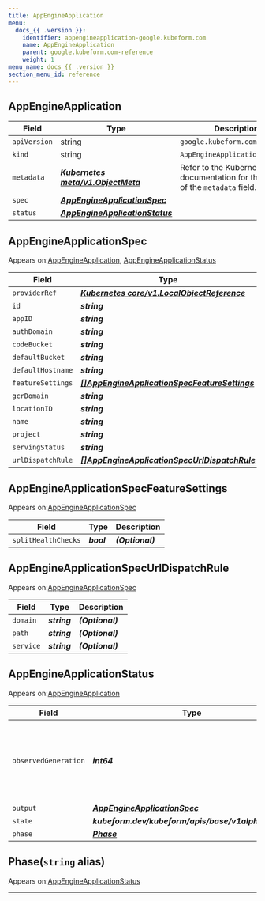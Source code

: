 ```yaml
---
title: AppEngineApplication
menu:
  docs_{{ .version }}:
    identifier: appengineapplication-google.kubeform.com
    name: AppEngineApplication
    parent: google.kubeform.com-reference
    weight: 1
menu_name: docs_{{ .version }}
section_menu_id: reference
---
```


## AppEngineApplication
| Field | Type | Description |
| ------ | ----- | ----------- |
| `apiVersion` | string | `google.kubeform.com/v1alpha1` |
|    `kind` | string | `AppEngineApplication` |
| `metadata` | ***[Kubernetes meta/v1.ObjectMeta](https://v1-18.docs.kubernetes.io/docs/reference/generated/kubernetes-api/v1.18/#objectmeta-v1-meta)***|Refer to the Kubernetes API documentation for the fields of the `metadata` field.|
| `spec` | ***[AppEngineApplicationSpec](#appengineapplicationspec)***||
| `status` | ***[AppEngineApplicationStatus](#appengineapplicationstatus)***||
## AppEngineApplicationSpec

Appears on:[AppEngineApplication](#appengineapplication), [AppEngineApplicationStatus](#appengineapplicationstatus)

| Field | Type | Description |
| ------ | ----- | ----------- |
| `providerRef` | ***[Kubernetes core/v1.LocalObjectReference](https://v1-18.docs.kubernetes.io/docs/reference/generated/kubernetes-api/v1.18/#localobjectreference-v1-core)***||
| `id` | ***string***||
| `appID` | ***string***| ***(Optional)*** |
| `authDomain` | ***string***| ***(Optional)*** |
| `codeBucket` | ***string***| ***(Optional)*** |
| `defaultBucket` | ***string***| ***(Optional)*** |
| `defaultHostname` | ***string***| ***(Optional)*** |
| `featureSettings` | ***[[]AppEngineApplicationSpecFeatureSettings](#appengineapplicationspecfeaturesettings)***| ***(Optional)*** |
| `gcrDomain` | ***string***| ***(Optional)*** |
| `locationID` | ***string***||
| `name` | ***string***| ***(Optional)*** |
| `project` | ***string***| ***(Optional)*** |
| `servingStatus` | ***string***| ***(Optional)*** |
| `urlDispatchRule` | ***[[]AppEngineApplicationSpecUrlDispatchRule](#appengineapplicationspecurldispatchrule)***| ***(Optional)*** |
## AppEngineApplicationSpecFeatureSettings

Appears on:[AppEngineApplicationSpec](#appengineapplicationspec)

| Field | Type | Description |
| ------ | ----- | ----------- |
| `splitHealthChecks` | ***bool***| ***(Optional)*** |
## AppEngineApplicationSpecUrlDispatchRule

Appears on:[AppEngineApplicationSpec](#appengineapplicationspec)

| Field | Type | Description |
| ------ | ----- | ----------- |
| `domain` | ***string***| ***(Optional)*** |
| `path` | ***string***| ***(Optional)*** |
| `service` | ***string***| ***(Optional)*** |
## AppEngineApplicationStatus

Appears on:[AppEngineApplication](#appengineapplication)

| Field | Type | Description |
| ------ | ----- | ----------- |
| `observedGeneration` | ***int64***| ***(Optional)*** Resource generation, which is updated on mutation by the API Server.|
| `output` | ***[AppEngineApplicationSpec](#appengineapplicationspec)***| ***(Optional)*** |
| `state` | ***kubeform.dev/kubeform/apis/base/v1alpha1.State***| ***(Optional)*** |
| `phase` | ***[Phase](#phase)***| ***(Optional)*** |
## Phase(`string` alias)

Appears on:[AppEngineApplicationStatus](#appengineapplicationstatus)

---
